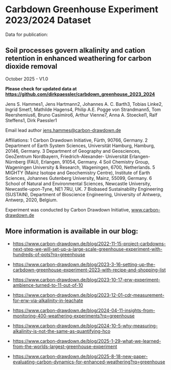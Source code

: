 # Carbdown Greenhouse Experiment 2023/2024 Dataset

Data for publication:

## Soil processes govern alkalinity and cation retention in enhanced weathering for carbon dioxide removal

October 2025 - V1.0

**Please check for updated data at https://github.com/dirkpaessler/carbdown_greenhouse_2023_2024**

Jens S. Hammes1, Jens Hartmann2, Johannes A. C. Barth3, Tobias Linke2, Ingrid Smet1, Mathilde Hagens4, Philip A.E. Pogge von Strandmann5, Tom Reershemius6, Bruno Casimiro6, Arthur Vienne7, Anna A. Stoeckel1, Ralf Steffens1, Dirk Paessler1

Email lead author jens.hammes@carbon-drawdown.de

Affiliations: 1 Carbon Drawdown Initiative, Fürth, 90766, Germany. 2 Department of Earth System Sciences, Universität Hamburg, Hamburg, 20146, Germany. 3 Department of Geography and Geosciences, GeoZentrum Nordbayern, Friedrich-Alexander- Universität Erlangen-Nürnberg (FAU), Erlangen, 91054, Germany. 4 Soil Chemistry Group, Wageningen University & Research, Wageningen, 6700, Netherlands. 5 MIGHTY (Mainz Isotope and Geochemistry Centre), Institute of Earth Sciences, Johannes Gutenberg University, Mainz, 55099, Germany. 6 School of Natural and Environmental Sciences, Newcastle University, Newcastle-upon-Tyne, NE1 7RU, UK. 7 Biobased Sustainability Engineering (SUSTAIN), Department of Bioscience Engineering, University of Antwerp, Antwerp, 2020, Belgium.

Experiment was conducted by Carbon Drawdown Initiative, www.carbon-drawdown.de

## More information is available in our blog:

+ https://www.carbon-drawdown.de/blog/2022-11-15-project-carbdowns-next-step-we-will-set-up-a-large-scale-greenhouse-experiment-with-hundreds-of-pots?rq=greenhouse

+ https://www.carbon-drawdown.de/blog/2023-3-16-setting-up-the-carbdown-greenhouse-experiment-2023-with-recipe-and-shopping-list

+ https://www.carbon-drawdown.de/blog/2023-10-17-erw-experiment-ambience-turned-to-11-out-of-10

+ https://www.carbon-drawdown.de/blog/2023-12-01-cdr-measurement-for-erw-via-alkalinity-in-leachate

+ https://www.carbon-drawdown.de/blog/2024-04-11-insights-from-monitoring-400-weathering-experiments?rq=greenhouse

+ https://www.carbon-drawdown.de/blog/2024-10-5-why-measuring-alkalinity-is-not-the-same-as-quantifying-hco

+ https://www.carbon-drawdown.de/blog/2025-1-29-what-we-learned-from-the-worlds-largest-greenhouse-experiment

+ https://www.carbon-drawdown.de/blog/2025-8-18-new-paper-evaluating-carbon-dynamics-for-enhanced-weathering?rq=greenhouse
